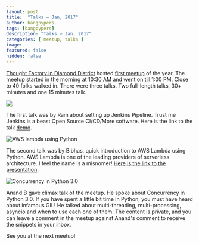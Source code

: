 ```yaml
---
layout: post
title:  "Talks – Jan, 2017"
author: bangpypers
tags: [bangpypers]
description: "Talks – Jan, 2017"
categories: [ meetup, talks ]
image:
featured: false
hidden: false
---
```


[Thought Factory in Diamond District](https://www.axisbank.com/thoughtfactory/index.html) hosted [first meetup](https://www.meetup.com/BangPypers/events/236371561/) of the year. The meetup started in the morning at 10:30 AM and went on till 1:00 PM. Close to 40 folks walked in. There were three talks. Two full-length talks, 30+ minutes and one 15 minutes talk.

<img src="https://a248.e.akamai.net/secure.meetupstatic.com/photos/event/a/d/e/b/highres_457784523.jpeg">

The first talk was by Ram about setting up Jenkins Pipeline. Trust me Jenkins is a beast Open Source CI/CD/More software. Here is the link to the talk [demo](https://github.com/mramanathan/jenkins_pipeline_demo).

<img src="https://a248.e.akamai.net/secure.meetupstatic.com/photos/event/a/e/0/a/highres_457784554.jpeg" alt="AWS lambda using Python">

The second talk was by Bibhas, quick introduction to AWS Lambda using Python. AWS Lambda is one of the leading providers of serverless architecture. I feel the name is a misnomer! [Here is the link to the presentation](https://docs.google.com/presentation/d/12fI_iKINBgRYw3kbDp2SiUmwd94oD-uZTBeeU6rfHZk/edit?usp=sharing).

<img src="https://a248.e.akamai.net/secure.meetupstatic.com/photos/event/a/e/2/6/highres_457784582.jpeg" alt="Concurrency in Python 3.0">

Anand B gave climax talk of the meetup. He spoke about Concurrency in Python 3.0. If you have spent a little bit time in Python, you must have heard about infamous GIL! He talked about multi-threading, multi-processing, asyncio and when to use each one of them. The content is private, and you can leave a comment in the meetup against Anand's comment to receive the snippets in your inbox.

See you at the next meetup!
